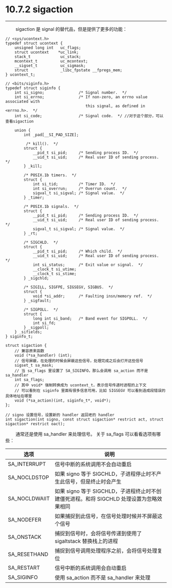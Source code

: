 # 10.7.2 sigaction
***

&emsp;&emsp;
sigaction 是 signal 的替代品，但是提供了更多的功能：

    // <sys/ucontext.h>
    typedef struct ucontext {
        unsigned long int   uc_flags;
        struct ucontext    *uc_link;
        stack_t             uc_stack;
        mcontext_t          uc_mcontext;
        __sigset_t          uc_sigmask;
        struct              _libc_fpstate __fpregs_mem;
    } ucontext_t;
    
    // <bits/siginfo.h>
    typedef struct siginfo {
        int si_signo;               /* Signal number.  */
        int si_errno;               /* If non-zero, an errno value associated with
                                       this signal, as defined in <errno.h>.  */
        int si_code;                /* Signal code.  */ //对于这个部分，可以查看sigaction
    
        union {
            int _pad[__SI_PAD_SIZE];
    
             /* kill().  */
            struct {
                __pid_t si_pid;     /* Sending process ID.  */
                __uid_t si_uid;     /* Real user ID of sending process.  */
            } _kill;
    
            /* POSIX.1b timers.  */
            struct {
                int si_tid;         /* Timer ID.  */
                int si_overrun;     /* Overrun count.  */
                sigval_t si_sigval; /* Signal value.  */
            } _timer;
    
            /* POSIX.1b signals.  */
            struct {
                __pid_t si_pid;     /* Sending process ID.  */
                __uid_t si_uid;     /* Real user ID of sending process.  */
                sigval_t si_sigval; /* Signal value.  */
            } _rt;
    
            /* SIGCHLD.  */
            struct {
                __pid_t si_pid;     /* Which child.  */
                __uid_t si_uid;     /* Real user ID of sending process.  */
                int si_status;      /* Exit value or signal.  */
                __clock_t si_utime;
                __clock_t si_stime;
            } _sigchld;
    
            /* SIGILL, SIGFPE, SIGSEGV, SIGBUS.  */
            struct {
                void *si_addr;      /* Faulting insn/memory ref.  */
            } _sigfault;
    
            /* SIGPOLL.  */
            struct {
                long int si_band;   /* Band event for SIGPOLL.  */
                int si_fd;
            } _sigpoll;
        } _sifields;
    } siginfo_t;
    
    struct sigaction {
        // 兼容原来函数
        void (*sa_handler) (int);    
        // 信号屏蔽，在处理的时候会屏蔽这些信号，处理完成之后会打开这些信号
        sigset_t sa_mask;           
        // 当 sa_flags 里设置了 SA_SIGINFO，那么会调用 sa_action 而不是 sa_handler
        int sa_flags;
        // 其中 void* 强制转换成为 ucontext_t，表示信号传递时进程的上下文
        // 可以看到在 siginfo 里面有很多信息可用，比如 SIGSEGV 可以看到造成段错误的具体地址在哪里
        void (*sa_action)(int, siginfo_t*, void*);
    };
    
    // signo 设置信号，设置新的 handler 返回老的 handler
    int sigaction(int signo, const struct sigaction* restrict act, struct sigaction* restrict oact);

&emsp;&emsp;
通常还是使用 sa\_handler 来处理信号。
关于 sa\_flags 可以看看选项有哪些：

|选项|说明|
| --- | --- |
|SA\_INTERRUPT|信号中断的系统调用不会自动重启|
|SA\_NOCLDSTOP|如果 signo 等于 SIGCHLD，子进程停止时不产生此信号，但是终止时会产生|
|SA\_NOCLDWAIIT|如果 signo 等于 SIGCHLD，子进程终止时不创建僵死进程。和将 SIGCHLD 处理设置为忽略效果相同|
|SA\_NODEFER|如果捕捉到此信号，在信号处理时候并不屏蔽这个信号|
|SA\_ONSTACK|捕捉到信号时，会将信号传递到使用了 sigaltstack 替换栈上的进程|
|SA\_RESETHAND|捕捉到信号调用处理程序之前，会将信号处理复位|
|SA\_RESTART|信号中断的系统调用会自动重启|
|SA\_SIGINFO|使用 sa\_action 而不是 sa\_handler 来处理|